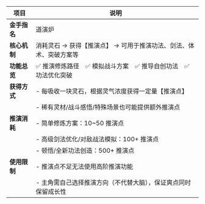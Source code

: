| 项目       | 说明                                   |
| -------- | ------------------------------------ |
| **金手指名** | 道演炉                                  |
| **核心机制** | 消耗灵石 → 获得【推演点】 → 可用于推演功法、剑法、体术、突破方案等 |
| **功能总览** | ✅ 推演修炼路径　✅ 模拟战斗方案　✅ 推导自创功法　✅ 功法优化突破  |
| **获得方式** | - 每吸收一块灵石，根据灵气浓度获得一定量【推演点】           |
|          | - 稀有灵材/战斗感悟/特殊场景也可能提供额外推演点           |
| **推演消耗** | - 简单修炼方案：10\~50 推演点                  |
|          | - 高级剑法优化/对敌战法模拟：100+ 推演点             |
|          | - 顿悟/全新功法创造：500+ 推演点                 |
| **使用限制** | - 推演点不足无法使用高阶推演功能                    |
|          | - 主角需自己选择推演方向（不代替大脑），保证爽点同时保留成长性     |
